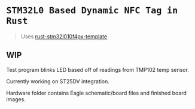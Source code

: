# `STM32L0 Based Dynamic NFC Tag in Rust`

> Uses [rust-stm32l010f4px-template](https://github.com/mattdeeds/rust-stm32l010f4px-template)

## WIP

Test program blinks LED based off of readings from TMP102 temp sensor.

Currently working on ST25DV integration.

Hardware folder contains Eagle schematic/board files and finished board images.
